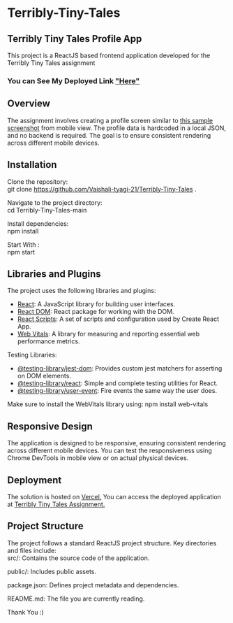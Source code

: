 # Terribly-Tiny-Tales

## Terribly Tiny Tales Profile App
This project is a ReactJS based frontend application developed for the Terribly Tiny Tales assignment
<h3>You can See My Deployed Link <a href="https://terribly-tiny-tales-one.vercel.app/">"Here"</a></h3>

## Overview
The assignment involves creating a profile screen similar to <a href="https://www.terriblytinytales.com/profile.jpeg">this sample screenshot</a> from mobile view. The profile data is hardcoded in a local JSON, and no backend is required. The goal is to ensure consistent rendering across different mobile devices.

## Installation
Clone the repository: <br>
git clone https://github.com/Vaishali-tyagi-21/Terribly-Tiny-Tales .
<br>

Navigate to the project directory:<br>
cd Terribly-Tiny-Tales-main<br>

Install dependencies:<br>
npm install<br>

Start With : <br>
npm start <br>

## Libraries and Plugins
The project uses the following libraries and plugins:

- [React](https://reactjs.org/): A JavaScript library for building user interfaces.
- [React DOM](https://reactjs.org/docs/react-dom.html): React package for working with the DOM.
- [React Scripts](https://www.npmjs.com/package/react-scripts): A set of scripts and configuration used by Create React App.
- [Web Vitals](https://github.com/GoogleChrome/web-vitals): A library for measuring and reporting essential web performance metrics.

Testing Libraries:
- [@testing-library/jest-dom](https://testing-library.com/docs/queries/about): Provides custom jest matchers for asserting on DOM elements.
- [@testing-library/react](https://testing-library.com/docs/react-testing-library/intro/): Simple and complete testing utilities for React.
- [@testing-library/user-event](https://testing-library.com/docs/ecosystem-user-event/): Fire events the same way the user does.

Make sure to install the WebVitals library using:
npm install web-vitals

## Responsive Design
The application is designed to be responsive, ensuring consistent rendering across different mobile devices. You can test the responsiveness using Chrome DevTools in mobile view or on actual physical devices.

## Deployment
The solution is hosted on <a href="https://vercel.com/">Vercel.</a> You can access the deployed application at <a href="https://terribly-tiny-tales-one.vercel.app/">Terribly Tiny Tales Assignment.</a>

## Project Structure
The project follows a standard ReactJS project structure. Key directories and files include:
<br>
src/: Contains the source code of the application.<br>

public/: Includes public assets.<br>

package.json: Defines project metadata and dependencies.<br>

README.md: The file you are currently reading.<br>

Thank You :) 
